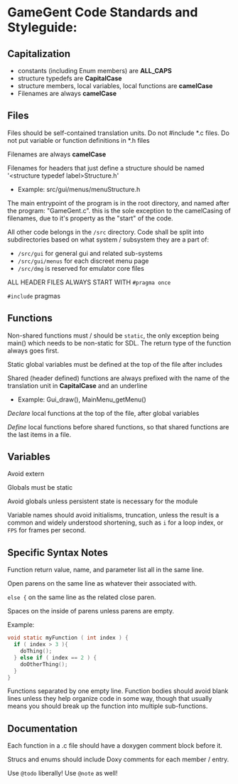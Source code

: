 # GameGent Code Standards and Styleguide:

## Capitalization
* constants (including Enum members) are **ALL_CAPS**
* structure typedefs are **CapitalCase**
* structure members, local variables, local functions are **camelCase**
* Filenames are always **camelCase**

## Files

Files should be self-contained translation units. Do not \#include \*.c files. Do not put variable or function definitions in \*.h files

Filenames are always **camelCase**

Filenames for headers that just define a structure should be named '\<structure typedef label>Structure.h'
* Example: src/gui/menus/menuStructure.h

The main entrypoint of the program is in the root directory, and named after the program: "GameGent.c". this is the sole exception to the camelCasing of filenames, due to it's property as the "start" of the code.

All other code belongs in the `/src` directory. Code shall be split into subdirectories based on what system / subsystem they are a part of:
* `/src/gui` for general gui and related sub-systems
* `/src/gui/menus` for each discreet menu page
* `/src/dmg` is reserved for emulator core files

ALL HEADER FILES ALWAYS START WITH `#pragma once`

`#include` pragmas

## Functions
Non-shared functions must / should be `static`, the only exception being main() which needs to be non-static for SDL. The return type of the function always goes first.

Static global variables must be defined at the top of the file after includes

Shared (header defined) functions are always prefixed with the name of the translation unit in **CapitalCase** and an underline
* Example: Gui_draw(), MainMenu_getMenu()

*Declare* local functions at the top of the file, after global variables

*Define* local functions before shared functions, so that shared functions are the last items in a file.

## Variables
Avoid extern

Globals must be static

Avoid globals unless persistent state is necessary for the module

Variable names should avoid initialisms, truncation, unless the result is a common and widely understood shortening, such as `i` for a loop index, or `FPS` for frames per second.

## Specific Syntax Notes
Function return value, name, and parameter list all in the same line.

Open parens on the same line as whatever their associated with.

`else {` on the same line as the related close paren.

Spaces on the inside of parens unless parens are empty.

Example:
```c
void static myFunction ( int index ) {
  if ( index > 3 ){
    doThing();
  } else if ( index == 2 ) {
    doOtherThing();
  }
}
```
Functions separated by one empty line. Function bodies should avoid blank lines unless they help organize code in some way, though that usually means you should break up the function into multiple sub-functions.

## Documentation
Each function in a .c file should have a doxygen comment block before it.

Strucs and enums should include Doxy comments for each member / entry.

Use `@todo` liberally! Use `@note` as well!
